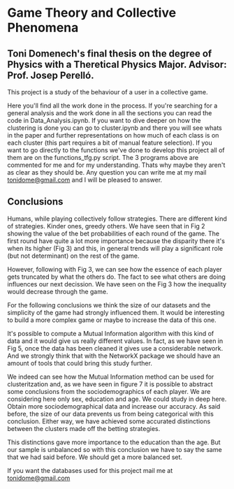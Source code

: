 # Game Theory and Collective Phenomena
## Toni Domenech's final thesis on the degree of Physics with a Theretical Physics Major. Advisor: Prof. Josep Perelló.

This project is a study of the behaviour of a user in a collective game.

Here you'll find all the work done in the process.
If you're searching for a general analysis and the work done in all the sections you can read the code in Data_Analysis.ipynb.
If you want to dive deeper on how the clustering is done you can go to cluster.ipynb and there you will see whats in the paper and further representations on how much of each class is on each cluster (this part requires a bit of manual feature selection).
If you want to go directly to the functions we've done to develop this project all of them are on the functions_tfg.py script.
The 3 programs above are commented for me and for my understanding. Thats why maybe they aren't as clear as they should be. Any question you can write me at my mail tonidome@gmail.com and I will be pleased to answer. 

## Conclusions
Humans, while playing collectively follow strategies. There are different kind of strategies. Kinder ones, greedy others. We have seen that in Fig 2 showing the value of the bet probabilities of each round of the game. The first round have quite a lot more importance because the disparity there it's when its higher (Fig 3) and this, in general trends will play a significant role (but not determinant) on the rest of the game.


However, following with Fig 3, we can see how the essence of each player gets truncated by what the others do. The fact to see what others are doing influences our next decission. We have seen on the Fig 3 how the inequality would decrease through the game.

For the following conclusions we think the size of our datasets and the simplicity of the game had strongly influenced them. It would be interesting to build a more complex game or maybe to increase the data of this one. 

It's possible to compute a Mutual Information algorithm with this kind of data and it would give us really different values. In fact, as we have seen in Fig 5, once the data has been cleaned it gives use a considerable network. And we strongly think that with the NetworkX package we should have an amount of tools that could bring this study further.

 We indeed can see how the Mutual Information method can be used for clusteritzation and, as we have seen in figure 7 it is possible to abstract some conclusions from the sociodemographics of each player. We are considering here only sex, education and age. We could study in deep here. Obtain more sociodemographical data and increase our accuracy. As said before, the size of our data prevents us from being categorical with this conclusion. Either way, we have achieved some accurated distinctions between the clusters made off the betting strategies.
 
 This distinctions gave more importance to the education than the age. But our sample is unbalanced so with this conclusion we have to say the same that we had said before. We should get a more balanced set.

If you want the databases used for this project mail me at tonidome@gmail.com
